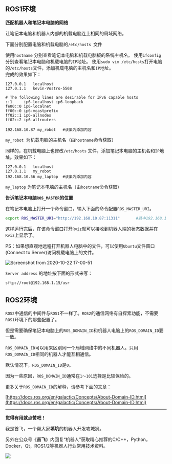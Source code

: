 

## ROS1环境

**匹配机器人和笔记本电脑的网络**

让笔记本电脑和机器人内部的机载电脑连上相同的局域网络。

下面分别配置电脑和机载电脑的`/etc/hosts `文件

使用`hostname` 分别查看笔记本电脑和机载电脑板的系统主机名。
使用`ifconfig` 分别查看笔记本电脑和机载电脑的`IP`地址。
使用`sudo vim /etc/hosts`打开电脑的`/etc/hosts`文件，添加机载电脑的主机名和`IP`地址。  
完成的效果如下：

```
127.0.0.1	localhost
127.0.1.1	kevin-Vostro-5568

# The following lines are desirable for IPv6 capable hosts
::1     ip6-localhost ip6-loopback
fe00::0 ip6-localnet
ff00::0 ip6-mcastprefix
ff02::1 ip6-allnodes
ff02::2 ip6-allrouters

192.168.10.87 my_robot   #该条为添加内容
```
`my_robot `为机载电脑的主机名（由`hostname`命令获取）

同样的，在机载电脑上也修改`/etc/hosts` 文件，添加笔记本电脑的主机名和`IP`地址。效果如下：
```
127.0.0.1	localhost
127.0.1.1	my_robot
192.168.10.56 my_laptop  #该条为添加内容

```
`my_laptop` 为笔记本电脑的主机名（由`hostname`命令获取）



**告诉笔记本电脑`ROS_MASTER`的位置**

在笔记本电脑上打开一个命令窗口，输入下面的命令配置`ROS_MASTER_URI`。

```bash
export ROS_MASTER_URI="http://192.168.10.87:11311"       #其中192.168.10.87为机器人电脑的ip地址
```

这样运行完后，在该命令窗口打开`Rviz`就可以接收到机器人端的状态数据并在`Rviz`上显示了。



PS：如果想直观地远程打开机器人电脑中的文件，可以使用`Ubuntu`文件窗口(Connect to Server)访问机载电脑上的文件。

![Screenshot from 2020-10-22 17-00-51](https://gitee.com/shoufei/markdown_picture/raw/master/img/Screenshot%20from%202020-10-22%2017-00-51.png)

`Server address` 的地址按下面的形式来写：

```bash
sftp://root@192.168.1.15/usr
```





## ROS2环境

`ROS2`中通信的中间件与`ROS1`不一样了。`ROS2`的通信网络有自探索功能，不需要`ROS1`环境下的那些配置了。  

但是需要确保笔记本电脑上的`ROS_DOMAIN_ID`和机器人电脑上的`ROS_DOMAIN_ID`要一致。  

`ROS_DOMAIN_ID`可以用来区别同一个局域网络中的不同机器人。只用`ROS_DOMAIN_ID`相同的机器人才能互相通信。  

默认情况下，`ROS_DOMAIN_ID`是`0`。 

因为一些原因，`ROS_DOMAIN_ID`通常在`1～101`选择是比较保险的。

更多关于`ROS_DOMAIN_ID`的解释，请参考下面的文章：

[https://docs.ros.org/en/galactic/Concepts/About-Domain-ID.html](https://docs.ros.org/en/galactic/Concepts/About-Domain-ID.html)



---

**觉得有用就点赞吧！**

我是首飞，一个帮大家**填坑**的机器人开发攻城狮。

另外在公众号《**首飞**》内回复“机器人”获取精心推荐的C/C++，Python，Docker，Qt，ROS1/2等机器人行业常用技术资料。

![](https://gitee.com/shoufei/blog_images/raw/master/shoufei_qr.jpg)

